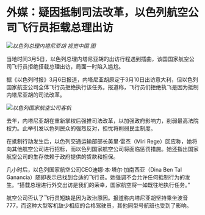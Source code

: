 # 外媒：疑因抵制司法改革，以色列航空公司飞行员拒载总理出访

![](https://inews.gtimg.com/om_bt/Opl8Qb9_QebITIThT8BBoyoNqNCYoZiHS2kpi2LNhpp8YAA/1000)_以色列总理内塔尼亚胡
视觉中国 图_

当地时间3月5日，以色列总理内塔尼亚胡的出访行程遇到插曲，该国国家航空公司飞行员拒绝搭载总理出访，局面一时陷入尴尬。

据《以色列时报》3月6日报道，内塔尼亚胡原定于3月10日出访意大利，但以色列国家航空公司全体飞行员拒绝执行该任务。报道称，飞行员们拒绝执飞是因为抵制内塔尼亚胡的司法改革。

![](https://inews.gtimg.com/om_bt/OarjjaIV4RRANORfyRyQ2dKX7y1M_kHesh34Gsxi-Gy84AA/1000)_以色列国家航空公司客机_

去年，内塔尼亚胡在重新掌权后强推司法改革，以加强政府影响力，削弱最高法院权力。此举引发以色列民众的强烈反对，担忧将削弱民主制度。

在抵制行动发生后，以色列交通运输部部长美里·雷杰（Miri
Rege）回应称，她将向其他航空公司进行招标，而以色列国家航空公司将面临惩罚措施。她还指出国家航空公司的生存依赖于政府提供的贷款和担保。

几小时后，以色列国家航空公司CEO迪娜·本·塔尔·加南西亚（Dina Ben Tal
Ganancia）随即表示已找到合适的飞行员。她强调不会允许任何抵制行为的发生。“搭载总理进行外交出访是我们的荣幸，国家航空将一如既往地执行任务。”

航空公司否认了飞行员短缺是因为政治原因。报道称内塔尼亚胡坚持乘坐波音777，而这种大型客机缺少相应的合格驾驶员，其他同型号航班也受到了影响。

